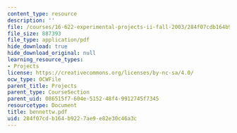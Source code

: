 ```yaml
---
content_type: resource
description: ''
file: /courses/16-622-experimental-projects-ii-fall-2003/284f07cdb164b9227ae9e82e30c46a3c_bennettw.pdf
file_size: 887393
file_type: application/pdf
hide_download: true
hide_download_original: null
learning_resource_types:
- Projects
license: https://creativecommons.org/licenses/by-nc-sa/4.0/
ocw_type: OCWFile
parent_title: Projects
parent_type: CourseSection
parent_uid: 086515f7-604e-5152-48f4-9912745f7345
resourcetype: Document
title: bennettw.pdf
uid: 284f07cd-b164-b922-7ae9-e82e30c46a3c
---
```


